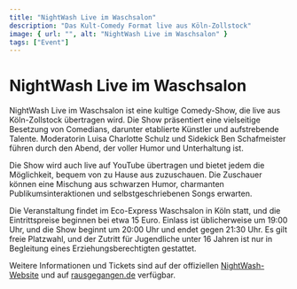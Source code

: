 ```yaml
---
title: "NightWash Live im Waschsalon"
description: "Das Kult-Comedy Format live aus Köln-Zollstock"
image: { url: "", alt: "NightWash Live im Waschsalon" }
tags: ["Event"]
---
```


# NightWash Live im Waschsalon

NightWash Live im Waschsalon ist eine kultige Comedy-Show, die live aus Köln-Zollstock übertragen wird. Die Show präsentiert eine vielseitige Besetzung von Comedians, darunter etablierte Künstler und aufstrebende Talente. Moderatorin Luisa Charlotte Schulz und Sidekick Ben Schafmeister führen durch den Abend, der voller Humor und Unterhaltung ist.

Die Show wird auch live auf YouTube übertragen und bietet jedem die Möglichkeit, bequem von zu Hause aus zuzuschauen. Die Zuschauer können eine Mischung aus schwarzen Humor, charmanten Publikumsinteraktionen und selbstgeschriebenen Songs erwarten.

Die Veranstaltung findet im Eco-Express Waschsalon in Köln statt, und die Eintrittspreise beginnen bei etwa 15 Euro. Einlass ist üblicherweise um 19:00 Uhr, und die Show beginnt um 20:00 Uhr und endet gegen 21:30 Uhr. Es gilt freie Platzwahl, und der Zutritt für Jugendliche unter 16 Jahren ist nur in Begleitung eines Erziehungsberechtigten gestattet.

Weitere Informationen und Tickets sind auf der offiziellen [NightWash-Website](https://nightwash.de) und auf [rausgegangen.de](https://rausgegangen.de/en/events/nightwash-live-im-waschsalon-13/) verfügbar.
